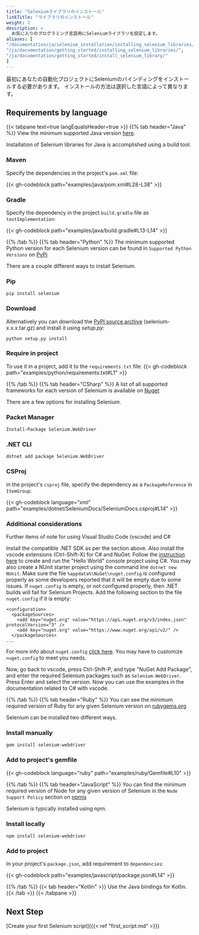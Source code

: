```yaml
---
title: "Seleniumライブラリのインストール"
linkTitle: "ライブラリのインストール"
weight: 2
description: >
  お気に入りのプログラミング言語用にSeleniumライブラリを設定します。
aliases: [
"/documentation/ja/selenium_installation/installing_selenium_libraries/",
"/ja/documentation/getting_started/installing_selenium_libraries/",
"/ja/documentation/getting_started/install_selenium_library/"
]
---
```


最初にあなたの自動化プロジェクトにSeleniumのバインディングをインストールする必要があります。
インストールの方法は選択した言語によって異なります。

## Requirements by language

{{< tabpane text=true langEqualsHeader=true >}}
  {{% tab header="Java" %}}
View the minimum supported Java version [here](https://github.com/SeleniumHQ/selenium/blob/trunk/.bazelrc#L13).

Installation of Selenium libraries for Java is accomplished using a build tool.

### Maven
Specify the dependencies in the project's `pom.xml` file:

{{< gh-codeblock path="examples/java/pom.xml#L28-L38" >}}

### Gradle
Specify the dependency in the project `build.gradle` file as `testImplementation`:

{{< gh-codeblock path="examples/java/build.gradle#L13-L14" >}}

  {{% /tab %}}
  {{% tab header="Python" %}}
The minimum supported Python version for each Selenium version can be found
in `Supported Python Versions` on [PyPi](https://pypi.org/project/selenium/)

There are a couple different ways to install Selenium.

### Pip

```shell
pip install selenium
```

### Download

Alternatively you can download the [PyPI source archive](https://pypi.org/project/selenium/#files)
(selenium-x.x.x.tar.gz) and install it using _setup.py_:

```shell
python setup.py install
```

### Require in project

To use it in a project, add it to the `requirements.txt` file:
{{< gh-codeblock path="examples/python/requirements.txt#L1" >}}

  {{% /tab %}}
  {{% tab header="CSharp" %}}
A list of all supported frameworks for each version of Selenium 
is available on [Nuget](https://www.nuget.org/packages/Selenium.WebDriver)

There are a few options for installing Selenium.

### Packet Manager

```shell
Install-Package Selenium.WebDriver
```

### .NET CLI

```shell
dotnet add package Selenium.WebDriver
```

### CSProj

in the project's `csproj` file, specify the dependency as a `PackageReference` in `ItemGroup`:

{{< gh-codeblock language="xml" path="examples/dotnet/SeleniumDocs/SeleniumDocs.csproj#L14" >}}

### Additional considerations

Further items of note for using Visual Studio Code (vscode) and C#

Install the compatible .NET SDK as per the section above.
Also install the vscode extensions (Ctrl-Shift-X) for C# and NuGet.
Follow the [instruction here](https://docs.microsoft.com/en-us/dotnet/core/tutorials/with-visual-studio-code?pivots=dotnet-5-0)
to create and run the "Hello World" console project using C#.
You may also create a NUnit starter project using the command line `dotnet new NUnit`.
Make sure the file `%appdata%\NuGet\nuget.config` is configured properly as some developers reported that it will be empty due to some issues.
If `nuget.config` is empty, or not configured properly, then .NET builds will fail for Selenium Projects.
Add the following section to the file `nuget.config` if it is empty:
```
<configuration>
  <packageSources>
    <add key="nuget.org" value="https://api.nuget.org/v3/index.json" protocolVersion="3" />
    <add key="nuget.org" value="https://www.nuget.org/api/v2/" />   
  </packageSources>
...
```
For more info about `nuget.config` [click here](https://docs.microsoft.com/en-us/nuget/reference/nuget-config-file).
You may have to customize `nuget.config` to meet you needs.

Now, go back to vscode, press Ctrl-Shift-P, and type "NuGet Add Package", and enter the required Selenium packages such as `Selenium.WebDriver`.
Press Enter and select the version.
Now you can use the examples in the documentation related to C# with vscode.

  {{% /tab %}}
  {{% tab header="Ruby" %}}
You can see the minimum required version of Ruby for any given Selenium version 
on [rubygems.org](https://rubygems.org/gems/selenium-webdriver/)

Selenium can be installed two different ways.

### Install manually

```shell
gem install selenium-webdriver
```

### Add to project's gemfile

{{< gh-codeblock language="ruby" path="examples/ruby/Gemfile#L10" >}}

  {{% /tab %}}
  {{% tab header="JavaScript" %}}
You can find the minimum required version of Node for any given version of Selenium in the
`Node Support Policy` section on [npmjs](https://www.npmjs.com/package/selenium-webdriver)

Selenium is typically installed using npm.

### Install locally

```shell
npm install selenium-webdriver
```

### Add to project

In your project's `package.json`, add requirement to `dependencies`:

{{< gh-codeblock path="examples/javascript/package.json#L14" >}}

  {{% /tab %}}
  {{< tab header="Kotlin" >}}
    Use the Java bindings for Kotlin.
  {{< /tab >}}
{{< /tabpane >}}

## Next Step
[Create your first Selenium script]({{< ref "first_script.md" >}})
